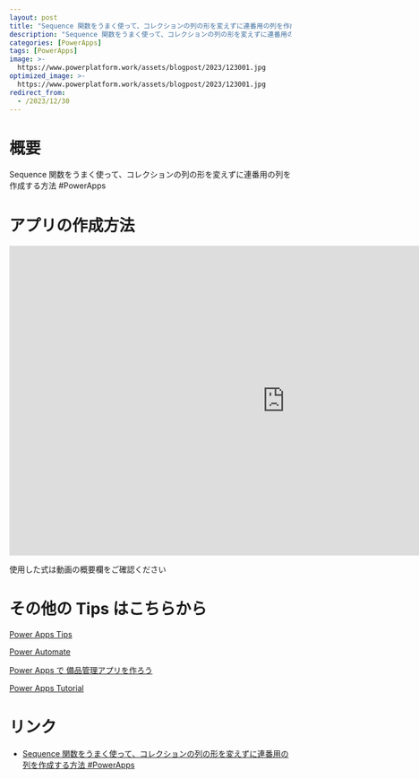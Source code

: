 ```yaml
---
layout: post
title: "Sequence 関数をうまく使って、コレクションの列の形を変えずに連番用の列を作成する方法 #PowerApps"
description: "Sequence 関数をうまく使って、コレクションの列の形を変えずに連番用の列を作成する方法 #PowerAppsを動画で分かりやすく解説"
categories: [PowerApps]
tags: [PowerApps]
image: >-
  https://www.powerplatform.work/assets/blogpost/2023/123001.jpg
optimized_image: >-
  https://www.powerplatform.work/assets/blogpost/2023/123001.jpg
redirect_from:
  - /2023/12/30
---
```



#  概要

Sequence 関数をうまく使って、コレクションの列の形を変えずに連番用の列を作成する方法 #PowerApps


# アプリの作成方法

<iframe width="983" height="553" src="https://www.youtube.com/embed/FXd-8Md1aF0" title="YouTube video player" frameborder="0" allow="accelerometer; autoplay; clipboard-write; encrypted-media; gyroscope; picture-in-picture" allowfullscreen></iframe>


使用した式は動画の概要欄をご確認ください


# その他の Tips はこちらから

[Power Apps Tips](https://www.youtube.com/watch?v=VrAQf3JQ7yM&list=PLVhFi1fb3DqakSLVMn22DDcySXh9jtzi- )


[Power Automate](https://www.youtube.com/watch?v=-YnJYT0ASEM&list=PLVhFi1fb3Dqbzic6GieqnLFgD3aTj-eHA)


[Power Apps で 備品管理アプリを作ろう](https://www.youtube.com/playlist?list=PLVhFi1fb3DqZM3HKb8Hea6XEL96990Fyn)


[Power Apps Tutorial](https://www.youtube.com/playlist?list=PLVhFi1fb3DqalxpL974VvAJvV4iWoSbe_)


# リンク


- [Sequence 関数をうまく使って、コレクションの列の形を変えずに連番用の列を作成する方法 #PowerApps](https://www.youtube.com/watch?v=FXd-8Md1aF0)

